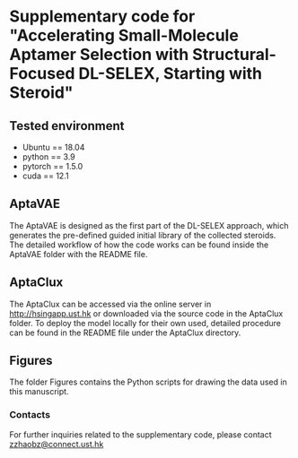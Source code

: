 # Supplementary code for "Accelerating Small-Molecule Aptamer Selection with Structural-Focused DL-SELEX, Starting with Steroid"


## Tested environment

* Ubuntu == 18.04
* python == 3.9
* pytorch == 1.5.0
* cuda == 12.1

## AptaVAE

The AptaVAE is designed as the first part of the DL-SELEX approach, which generates the pre-defined guided initial library of the collected steroids. The detailed workflow of how the code works can be found inside the AptaVAE folder with the README file. 

## AptaClux

The AptaClux can be accessed via the online server in http://hsingapp.ust.hk or downloaded via the source code in the AptaClux folder. To deploy the model locally for their own used, detailed procedure can be found in the README file under the AptaClux directory.

## Figures

The folder Figures contains the Python scripts for drawing the data used in this manuscript.

### Contacts

For further inquiries related to the supplementary code, please contact zzhaobz@connect.ust.hk
